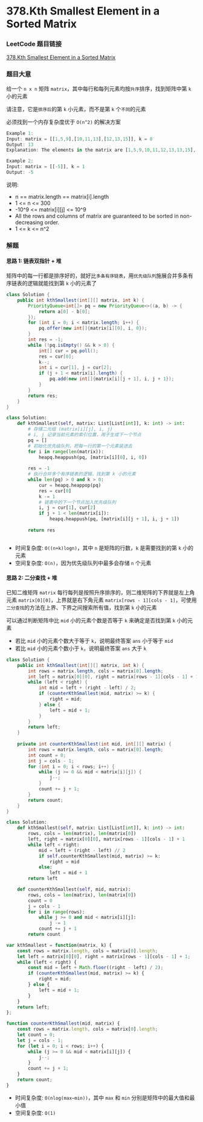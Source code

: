 # 378.Kth Smallest Element in a Sorted Matrix

### LeetCode 题目链接

[378.Kth Smallest Element in a Sorted Matrix](https://leetcode.com/problems/kth-smallest-element-in-a-sorted-matrix/)

### 题目大意

给一个 `n x n` 矩阵 `matrix`，其中每行和每列元素均按`升序`排序，找到矩阵中第 `k` 小的元素


请注意，它是`排序后`的第 `k` 小元素，而不是第 `k` 个`不同`的元素

必须找到一个内存复杂度优于 `O(n^2)` 的解决方案

```js
Example 1:
Input: matrix = [[1,5,9],[10,11,13],[12,13,15]], k = 8
Output: 13
Explanation: The elements in the matrix are [1,5,9,10,11,12,13,13,15], and the 8th smallest number is 13

Example 2:
Input: matrix = [[-5]], k = 1
Output: -5
```

说明:
- n == matrix.length == matrix[i].length
- 1 <= n <= 300
- -10^9 <= matrix[i][j] <= 10^9
- All the rows and columns of matrix are guaranteed to be sorted in non-decreasing order.
- 1 <= k <= n^2

### 解题

#### 思路 1: 链表双指针 + 堆

矩阵中的每一行都是排序好的，就好比`多条有序链表`，用`优先级队列`施展合并多条有序链表的逻辑就能找到第 `k` 小的元素了

```java
class Solution {
    public int kthSmallest(int[][] matrix, int k) {
        PriorityQueue<int[]> pq = new PriorityQueue<>((a, b) -> {
            return a[0] - b[0];
        });
        for (int i = 0; i < matrix.length; i++) {
            pq.offer(new int[]{matrix[i][0], i, 0});
        }
        int res = -1;
        while (!pq.isEmpty() && k > 0) {
            int[] cur = pq.poll();
            res = cur[0];
            k--;
            int i = cur[1], j = cur[2];
            if (j + 1 < matrix[i].length) {
                pq.add(new int[]{matrix[i][j + 1], i, j + 1});
            }
        }
        return res;
    }
}
```
```python
class Solution:
    def kthSmallest(self, matrix: List[List[int]], k: int) -> int:
        # 存储二元组 (matrix[i][j], i, j)
        # i, j 记录当前元素的索引位置，用于生成下一个节点
        pq = []
        # 初始化优先级队列，把每一行的第一个元素装进去
        for i in range(len(matrix)):
            heapq.heappush(pq, [matrix[i][0], i, 0])
        
        res = -1
        # 执行合并多个有序链表的逻辑，找到第 k 小的元素
        while len(pq) > 0 and k > 0:
            cur = heapq.heappop(pq)
            res = cur[0]
            k -= 1
            # 链表中的下一个节点加入优先级队列
            i, j = cur[1], cur[2]
            if j + 1 < len(matrix[i]):
                heapq.heappush(pq, [matrix[i][j + 1], i, j + 1])
        
        return res
```
```
```
- 时间复杂度: `O((n+k)logn)`，其中 `n` 是矩阵的行数，`k` 是需要找到的第 `k` 小的元素
- 空间复杂度: `O(n)`，因为优先级队列中最多会存储 `n` 个元素

#### 思路 2: 二分查找 + 堆

已知二维矩阵 `matrix` 每行每列是按照升序排序的，则二维矩阵的下界就是左上角元素 `matrix[0][0]`，上界就是右下角元素 `matrix[rows - 1][cols - 1]`，可使用`二分查找`的方法在上界、下界之间搜索所有值，找到第 `k` 小的元素

可以通过判断矩阵中比 `mid` 小的元素个数是否等于 `k` 来确定是否找到第 `k` 小的元素
- 若比 `mid` 小的元素个数大于等于 `k`，说明最终答案 `ans` 小于等于 `mid`
- 若比 `mid` 小的元素个数小于 `k`，说明最终答案 `ans` 大于 `k`

```java
class Solution {
    public int kthSmallest(int[][] matrix, int k) {
        int rows = matrix.length, cols = matrix[0].length;
        int left = matrix[0][0], right = matrix[rows - 1][cols - 1] + 1;
        while (left < right) {
            int mid = left + (right - left) / 2;
            if (counterKthSmallest(mid, matrix) >= k) {
                right = mid;
            } else {
                left = mid + 1;
            }
        }
        return left;
    }
    
    private int counterKthSmallest(int mid, int[][] matrix) {
        int rows = matrix.length, cols = matrix[0].length;
        int count = 0;
        int j = cols - 1;
        for (int i = 0; i < rows; i++) {
            while (j >= 0 && mid < matrix[i][j]) {
                j--;
            }
            count += j + 1;
        }
        return count;
    }
}
```
```python
class Solution:
    def kthSmallest(self, matrix: List[List[int]], k: int) -> int:
        rows, cols = len(matrix), len(matrix[0])
        left, right = matrix[0][0], matrix[rows - 1][cols - 1] + 1
        while left < right:
            mid = left + (right - left) // 2
            if self.counterKthSmallest(mid, matrix) >= k:
                right = mid
            else:
                left = mid + 1
        return left

    def counterKthSmallest(self, mid, matrix):
        rows, cols = len(matrix), len(matrix[0])
        count = 0
        j = cols - 1
        for i in range(rows):
            while j >= 0 and mid < matrix[i][j]:
                j -= 1
            count += j + 1
        return count
```
```js
var kthSmallest = function(matrix, k) {
    const rows = matrix.length, cols = matrix[0].length;
    let left = matrix[0][0], right = matrix[rows - 1][cols - 1] + 1;
    while (left < right) {
        const mid = left + Math.floor((right - left) / 2);
        if (counterKthSmallest(mid, matrix) >= k) {
            right = mid;
        } else {
            left = mid + 1;
        }
    }
    return left;
};

function counterKthSmallest(mid, matrix) {
    const rows = matrix.length, cols = matrix[0].length;
    let count = 0;
    let j = cols - 1;
    for (let i = 0; i < rows; i++) {
        while (j >= 0 && mid < matrix[i][j]) {
            j--;
        }
        count += j + 1;
    }
    return count;
}
```
- 时间复杂度: `O(nlog(max−min))`，其中 `max` 和 `min` 分别是矩阵中的最大值和最小值
- 空间复杂度: `O(1)`
